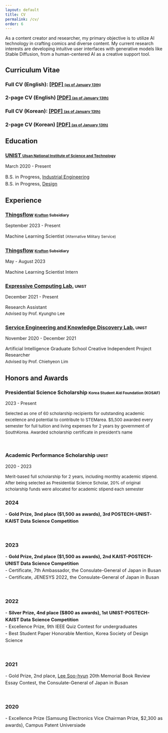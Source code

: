 ```yaml
---
layout: default
title: CV
permalink: /cv/
order: 6
---
```


<p class="sponsors">
As a content creator and researcher, my primary objective is to utilize AI technology in crafting comics and diverse content. My current research interests are developing intuitive user interfaces with generative models like Stable Diffusion, from a human-centered AI as a creative support tool.
</p>

<h2>Curriculum Vitae</h2>
<div class="news-entries grid-2">
<div class="entry-item course">
    <h3 class="entry-title">Full CV (English): <a href="\assets\cv\20240113_SeonukKim_EN_CV.pdf">[PDF] <span style="font-size: 9pt;">(as of January 13th)</span></a></h3>
    <h3 class="entry-title">2-page CV (English) <a href="\assets\cv\20240113_SeonukKim_EN_Resume.pdf">[PDF] <span style="font-size: 9pt;">(as of January 13th)</span></a></h3>
</div>
<div class="entry-item course">
    <h3 class="entry-title">Full CV (Korean): <a href="\assets\cv\20240113_SeonukKim_KO_CV.pdf">[PDF] <span style="font-size: 9pt;">(as of January 13th)</span></a></h3>
    <h3 class="entry-title">2-page CV (Korean) <a href="\assets\cv\20240113_SeonukKim_KO_Resume.pdf">[PDF] <span style="font-size: 9pt;">(as of January 13th)</span></a></h3>
</div>
</div>

<h2>Education</h2>
<div class="news-entries grid-1">
<div class="entry-item course">
    <h3 class="entry-title"><a href="https://www.unist.ac.kr/">UNIST <span style="font-size: 9pt;">Ulsan National Institute of Science and Technology</span></a></h3>
    <p class="entry-meta">March 2020 - Present</p>
    <p style="font-size: 11pt; line-height: 150%;">
      B.S. in Progress, <a href="https://ie.unist.ac.kr/">Industrial Engineering</a><br>
      B.S. in Progress, <a href="https://design.unist.ac.kr/">Design</a></p>
</div>
</div>

<h2>Experience</h2>
<div class="news-entries grid-1">
  <div class="entry-item course">
      <h3 class="entry-title"><a href="https://thingsflow.com/">Thingsflow</a> <span style="font-size: 9pt;"><a href="https://www.krafton.com/">Krafton</a> Subsidiary</span></h3>
      <p class="entry-meta">September 2023 - Present</p>
      <p style="font-size: 11pt; line-height: 150%;">
        Machine Learning Scientist <span style="font-size: 9pt;"> (Alternative Military Service)</span>
      </p>  
  </div>

  <div class="entry-item course">
    <h3 class="entry-title"><a href="https://thingsflow.com/">Thingsflow</a> <span style="font-size: 9pt;"><a href="https://www.krafton.com/">Krafton</a> Subsidiary</span></h3>
    <p class="entry-meta">May - August 2023</p>
    <p style="font-size: 11pt; line-height: 150%;">
      Machine Learning Scientist Intern
    </p>  
  </div>
    
  <div class="entry-item course">
      <h3 class="entry-title"><a href="https://www.klee141.com/">Expressive Computing Lab.</a> <span style="font-size: 9pt;">UNIST</span></h3>
      <p class="entry-meta">December 2021 - Present</p>
      <p style="font-size: 11pt; line-height: 140%;">
        Research Assistant
      <br>
      <span style="font-size: 10pt;">Advised by Prof. Kyungho Lee</span>
      </p>  
  </div>

  <div class="entry-item course">
    <h3 class="entry-title"><a href="https://service.unist.ac.kr/">Service Engineering and Knowledge Discovery Lab.</a> <span style="font-size: 9pt;">UNIST</span></h3>
    <p class="entry-meta">November 2020 - December 2021</p>
    <p style="font-size: 11pt; line-height: 140%;">
      Artificial Intelligence Graduate School Creative Independent Project Researcher
    <br>
    <span style="font-size: 10pt;">Advised by Prof. Chiehyeon Lim</span>
    </p>  
  </div>
</div>

<h2>Honors and Awards</h2>
<div class="news-entries grid-1">
  <div class="entry-item course">
      <h3 class="entry-title">Presidential Science Scholarship <span style="font-size: 9pt;">Korea Student Aid Foundation (KOSAF)</span></h3>
      <p class="entry-meta">2023 - Present</p>
      <p style="font-size: 10pt; line-height: 150%;">
       Selected as one of 60 scholarship recipients for outstanding academic excellence and potential to contribute to STEMarea. $5,500 awarded every semester for full tuition and living expenses for 2 years by government of SouthKorea. Awarded scholarship certificate in president’s name
      </p>  
      <br>
       <h3 class="entry-title">Academic Performance Scholarship <span style="font-size: 9pt;">UNIST</span></h3>
       <p class="entry-meta">2020 - 2023</p>
       <p style="font-size: 10pt; line-height: 150%;">
       Merit-based full scholarship for 2 years, including monthly academic stipend. After being selected as Presidential Science Scholar, 20% of original scholarship funds were allocated for academic stipend each semester
      </p>  
  </div>
</div>

<div class="news-entries grid-1">
    <div class="entry-item course">
        <h3 class="entry-title">2024</h3>
        <p style="font-size: 11pt; line-height: 150%;">- <strong>Gold Prize, 3nd place ($1,500 as awards), 3rd POSTECH-UNIST-KAIST Data Science Competition</strong>
        </p>
        <br>
        <h3 class="entry-title">2023</h3>
        <p style="font-size: 11pt; line-height: 150%;">- <strong>Gold Prize, 2nd place ($1,500 as awards), 2nd KAIST-POSTECH-UNIST Data Science Competition</strong>
        <br>- Certificate, 7th Ambassador, the Consulate-General of Japan in Busan
        <br>- Certificate, JENESYS 2022, the Consulate-General of Japan in Busan
        </p>
        <br>
        <h3 class="entry-title">2022</h3>
        <p style="font-size: 11pt; line-height: 150%;">- <strong>Silver Prize, 4nd place ($800 as awards), 1st UNIST-POSTECH-KAIST Data Science Competition</strong>
        <br>- Excellence Prize, 9th IEEE Quiz Contest for undergraduates
        <br>- Best Student Paper Honorable Mention, Korea Society of Design Science
        </p>
        <br>
        <h3 class="entry-title">2021</h3>
        <p style="font-size: 11pt; line-height: 150%;" title="Ariticle about Lee Soo-hyun">- Gold Prize, 2nd place, <a href="https://www.donga.com/en/article/all/20011231/210363/1/">Lee Soo-hyun</a> 20th Memorial Book Review Essay Contest, the Consulate-General of Japan in Busan
        </p>
        <br>
        <h3 class="entry-title">2020</h3>
        <p style="font-size: 11pt; line-height: 150%;">- Excellence Prize (Samsung Electronics Vice Chairman Prize, $2,300 as awards), Campus Patent Universiade
        </p>
    </div>
</div>